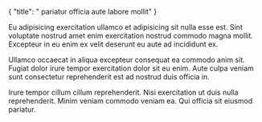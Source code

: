 {
"title": " pariatur officia aute labore mollit"
}

Eu adipisicing exercitation ullamco et adipisicing sit nulla esse est. Sint voluptate nostrud amet enim exercitation nostrud commodo magna mollit. Excepteur in eu enim ex velit deserunt eu aute ad incididunt ex.

Ullamco occaecat in aliqua excepteur consequat ea commodo anim sit. Fugiat dolor irure tempor exercitation dolor sit eu enim. Aute culpa veniam sunt consectetur reprehenderit est ad nostrud duis officia in.

Irure tempor cillum cillum reprehenderit. Nisi exercitation ut duis nulla reprehenderit. Minim veniam commodo veniam ea. Qui officia sit eiusmod pariatur.